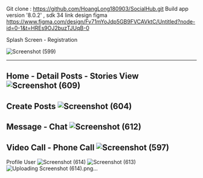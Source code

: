 Git clone : https://github.com/HoangLong180903/SocialHub.git
Build app version '8.0.2' , sdk 34
link design figma https://www.figma.com/design/Fv71mYoJdp5GB9FVCAVktC/Untitled?node-id=0-1&t=HREs9OJ2buzTJUqB-0

Splash Screen - Registration

![Screenshot (599)](https://github.com/HoangLong180903/SocialHub/assets/118257963/7b510d3d-4638-4710-bf5e-e8c93d261858)


-------------------------------------------------------
Home - Detail Posts - Stories View
![Screenshot (609)](https://github.com/HoangLong180903/SocialHub/assets/118257963/1c03c170-ae1d-4b98-a4af-74247d93c247)
-------------------------------------------------------
Create Posts
![Screenshot (604)](https://github.com/HoangLong180903/SocialHub/assets/118257963/792fb403-cf7d-485b-89a2-fb4c76baeab7)
-------------------------------------------------------
Message - Chat
![Screenshot (612)](https://github.com/HoangLong180903/SocialHub/assets/118257963/9bb67634-39ab-4ee0-9ea5-74f6ce607217)
-------------------------------------------------------
Video Call - Phone Call 
![Screenshot (597)](https://github.com/HoangLong180903/SocialHub/assets/118257963/e8f60e87-6e2b-4b0e-ae99-21a76329880e)
-------------------------------------------------------
Profile User
![Screenshot (614)](https://github.com/HoangLong180903/SocialHub/assets/118257963/28f334ca-74db-4914-8e81-73cd8fdb007b) ![Screenshot (613)](https://github.com/HoangLong180903/SocialHub/assets/118257963/736945fc-dc0d-488b-829e-0eee31d3ea2f) ![Uploading Screenshot (614).png…]()






